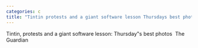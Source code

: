 ```yaml
---
categories: c
title: "Tintin protests and a giant software lesson Thursdays best photos  The Guardian"
---
```

Tintin, protests and a giant software lesson: Thursday"s best photos&nbsp;&nbsp;The Guardian